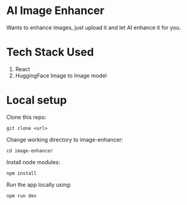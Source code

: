 # AI Image Enhancer

Wants to enhance images, just upload it and let AI enhance it for you.

# Tech Stack Used

1. React
2. HuggingFace Image to Image model

# Local setup

Clone this repo:

```
git clone <url>
```

Change working directory to image-enhancer:

```
cd image-enhancer
```

Install node modules:

```
npm install
```

Run the app locally using:

```
npm run dev
```
